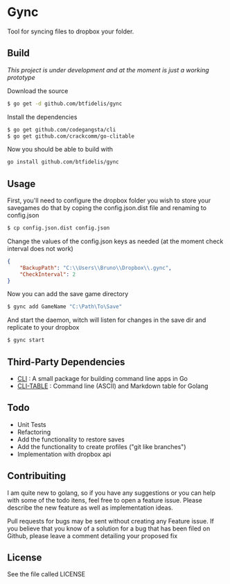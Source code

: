 # Gync

Tool for syncing files to dropbox your folder.
 
## Build 

*This project is under development and at the moment is just a working prototype*

Download the source

```sh
$ go get -d github.com/btfidelis/gync
```

Install the dependencies

```sh
$ go get github.com/codegangsta/cli
$ go get github.com/crackcomm/go-clitable
```

Now you should be able to build with
```sh
go install github.com/btfidelis/gync
```

## Usage
First, you'll need to configure the dropbox folder you wish to store your savegames do that by coping the config.json.dist file and renaming to config.json

```sh
$ cp config.json.dist config.json
```

Change the values of the config.json keys as needed (at the moment check interval does not work)

```json
{
	"BackupPath": "C:\\Users\\Bruno\\Dropbox\\.gync",
	"CheckInterval": 2
}
```

Now you can add the save game directory
```sh
$ gync add GameName "C:\Path\To\Save"
```

And start the daemon, witch will listen for changes in the save dir and replicate to your dropbox

```sh
$ gync start
```

## Third-Party Dependencies
* [CLI](https://github.com/codegangsta/cli) :  A small package for building command line apps in Go
* [CLI-TABLE](https://github.com/crackcomm/go-clitable) : Command line (ASCII) and Markdown table for Golang

## Todo
* Unit Tests
* Refactoring
* Add the functionality to restore saves
* Add the functionality to create profiles ("git like branches")
* Implementation with dropbox api

## Contribuiting
I am quite new to golang, so if you have any suggestions or you can help with some of the todo itens, feel free to open a feature issue. Please describe the new feature as well as implementation ideas.

Pull requests for bugs may be sent without creating any Feature issue. If you believe that you know of a solution for a bug that has been filed on Github, please leave a comment detailing your proposed fix

## License
See the file called LICENSE
